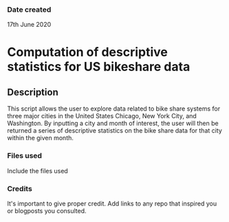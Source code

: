 ### Date created
17th June 2020

# Computation of descriptive statistics for US bikeshare data


## Description
This script allows the user to explore data related to bike share systems for three major cities in the United States  Chicago, New York City, and Washington. By inputting a city and month of interest, the user will then be returned a series of descriptive statistics on the bike share data for that city within the given month. 

### Files used
Include the files used

### Credits
It's important to give proper credit. Add links to any repo that inspired you or blogposts you consulted.

